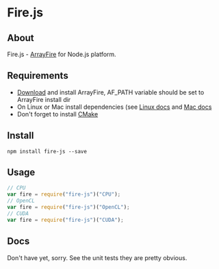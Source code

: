 # Fire.js

## About

Fire.js - [ArrayFire](http://arrayfire.com/) for Node.js platform.

## Requirements

- [Download](http://arrayfire.com/download/) and install ArrayFire, AF_PATH variable should be set to ArrayFire install dir
- On Linux or Mac install dependencies (see [Linux docs](https://github.com/arrayfire/arrayfire/wiki/Build-Instructions-for-Linux#installing-dependencies) and [Mac docs](https://github.com/arrayfire/arrayfire/wiki/Build-Instructions-for-OSX#installing-dependencies)
- Don't forget to install [CMake](http://www.cmake.org/)

## Install

```
npm install fire-js --save
```

## Usage

```js
// CPU
var fire = require("fire-js")("CPU");
// OpenCL
var fire = require("fire-js")("OpenCL");
// CUDA
var fire = require("fire-js")("CUDA");
```

## Docs

Don't have yet, sorry. See the unit tests they are pretty obvious.
